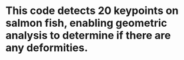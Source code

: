 # This code detects 20 keypoints on salmon fish, enabling geometric analysis to determine if there are any deformities.
